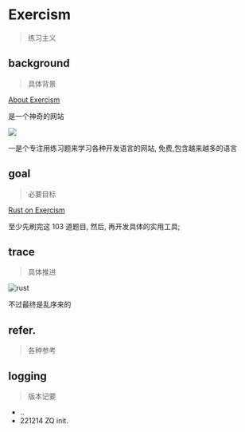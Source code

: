 # Exercism
> 练习主义


## background
> 具体背景

[About Exercism](https://exercism.org/about)

是一个神奇的网站

![](https://ipic.zoomquiet.top/2022-12-14-zshot%202022-12-14%2021.30.38.jpg)

一是个专注用练习题来学习各种开发语言的网站,
免费,包含越来越多的语言

## goal
> 必要目标

[Rust on Exercism](https://exercism.org/tracks/rust)

至少先刷完这 103 道题目, 然后, 再开发具体的实用工具;

## trace
> 具体推进

![rust](https://ipic.zoomquiet.top/2022-12-14-zshot%202022-12-14%2021.31.48.jpg)

不过最终是乱序来的


## refer.
> 各种参考

## logging
> 版本记要

- ..
- 221214 ZQ init.
